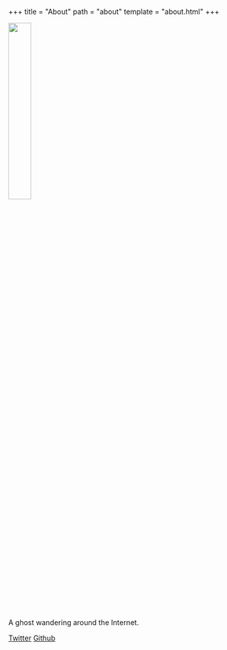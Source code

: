 +++
title = "About"
path = "about"
template = "about.html"
+++

<img src="/kagami7.png" style="width: 30%;">

A ghost wandering around the Internet.

[Twitter](https://twitter.com/caiyecc) [Github](https://github.com/yejingchen)
